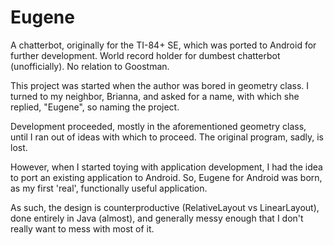 # Eugene
A chatterbot, originally for the TI-84+ SE, which was ported to Android for further development. World record holder for dumbest chatterbot (unofficially). No relation to Goostman.

This project was started when the author was bored in geometry class. I turned to my neighbor, Brianna, and asked for a name, with which she replied, "Eugene", so naming the project.

Development proceeded, mostly in the aforementioned geometry class, until I ran out of ideas with which to proceed. The original program, sadly, is lost.

However, when I started toying with application development, I had the idea to port an existing application to Android. So, Eugene for Android was born, as my first 'real', functionally useful application.

As such, the design is counterproductive (RelativeLayout vs LinearLayout), done entirely in Java (almost), and generally messy enough that I don't really want to mess with most of it.
